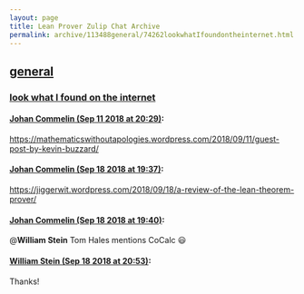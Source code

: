 ```yaml
---
layout: page
title: Lean Prover Zulip Chat Archive 
permalink: archive/113488general/74262lookwhatIfoundontheinternet.html
---
```


## [general](index.html)
### [look what I found on the internet](74262lookwhatIfoundontheinternet.html)

#### [Johan Commelin (Sep 11 2018 at 20:29)](https://leanprover.zulipchat.com/#narrow/stream/113488-general/topic/look%20what%20I%20found%20on%20the%20internet/near/133750937):
https://mathematicswithoutapologies.wordpress.com/2018/09/11/guest-post-by-kevin-buzzard/

#### [Johan Commelin (Sep 18 2018 at 19:37)](https://leanprover.zulipchat.com/#narrow/stream/113488-general/topic/look%20what%20I%20found%20on%20the%20internet/near/134180682):
https://jiggerwit.wordpress.com/2018/09/18/a-review-of-the-lean-theorem-prover/

#### [Johan Commelin (Sep 18 2018 at 19:40)](https://leanprover.zulipchat.com/#narrow/stream/113488-general/topic/look%20what%20I%20found%20on%20the%20internet/near/134180893):
@**William Stein**  Tom Hales mentions CoCalc :smiley:

#### [William Stein (Sep 18 2018 at 20:53)](https://leanprover.zulipchat.com/#narrow/stream/113488-general/topic/look%20what%20I%20found%20on%20the%20internet/near/134185186):
Thanks!

